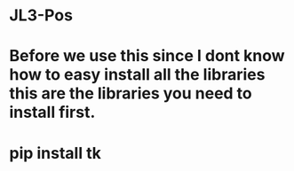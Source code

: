 # JL3-Pos

# Before we use this since I dont know how to easy install all the libraries this are the libraries you need to install first.

# pip install tk
